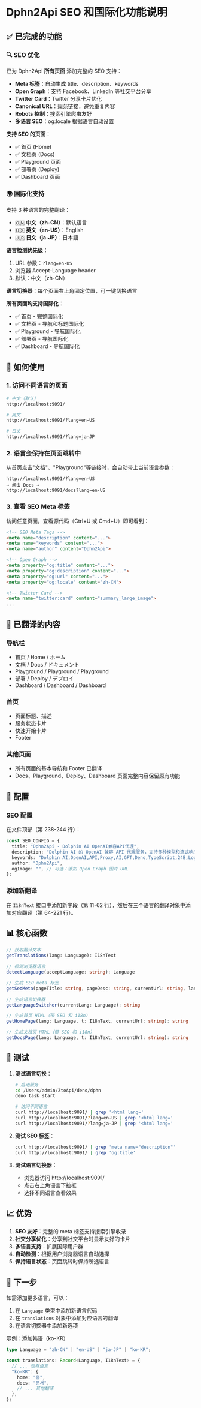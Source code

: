 # Dphn2Api SEO 和国际化功能说明

## ✅ 已完成的功能

### 🔍 SEO 优化

已为 Dphn2Api **所有页面** 添加完整的 SEO 支持：

- **Meta 标签**：自动生成 title、description、keywords
- **Open Graph**：支持 Facebook、LinkedIn 等社交平台分享
- **Twitter Card**：Twitter 分享卡片优化
- **Canonical URL**：规范链接，避免重复内容
- **Robots 控制**：搜索引擎爬虫友好
- **多语言 SEO**：og:locale 根据语言自动设置

**支持 SEO 的页面**：
- ✅ 首页 (Home)
- ✅ 文档页 (Docs)
- ✅ Playground 页面
- ✅ 部署页 (Deploy)
- ✅ Dashboard 页面

### 🌍 国际化支持

支持 3 种语言的完整翻译：

- 🇨🇳 **中文（zh-CN）**：默认语言
- 🇺🇸 **英文（en-US）**：English
- 🇯🇵 **日文（ja-JP）**：日本語

**语言检测优先级**：
1. URL 参数：`?lang=en-US`
2. 浏览器 Accept-Language header
3. 默认：中文（zh-CN）

**语言切换器**：每个页面右上角固定位置，可一键切换语言

**所有页面均支持国际化**：
- ✅ 首页 - 完整国际化
- ✅ 文档页 - 导航和标题国际化
- ✅ Playground - 导航国际化
- ✅ 部署页 - 导航国际化
- ✅ Dashboard - 导航国际化

## 📝 如何使用

### 1. 访问不同语言的页面

```bash
# 中文（默认）
http://localhost:9091/

# 英文
http://localhost:9091/?lang=en-US

# 日文
http://localhost:9091/?lang=ja-JP
```

### 2. 语言会保持在页面跳转中

从首页点击"文档"、"Playground"等链接时，会自动带上当前语言参数：

```
http://localhost:9091/?lang=en-US
→ 点击 Docs →
http://localhost:9091/docs?lang=en-US
```

### 3. 查看 SEO Meta 标签

访问任意页面，查看源代码（Ctrl+U 或 Cmd+U）即可看到：

```html
<!-- SEO Meta Tags -->
<meta name="description" content="...">
<meta name="keywords" content="...">
<meta name="author" content="Dphn2Api">

<!-- Open Graph -->
<meta property="og:title" content="...">
<meta property="og:description" content="...">
<meta property="og:url" content="...">
<meta property="og:locale" content="zh-CN">

<!-- Twitter Card -->
<meta name="twitter:card" content="summary_large_image">
...
```

## 🎯 已翻译的内容

### 导航栏
- 首页 / Home / ホーム
- 文档 / Docs / ドキュメント
- Playground / Playground / Playground
- 部署 / Deploy / デプロイ
- Dashboard / Dashboard / Dashboard

### 首页
- 页面标题、描述
- 服务状态卡片
- 快速开始卡片
- Footer

### 其他页面
- 所有页面的基本导航和 Footer 已翻译
- Docs、Playground、Deploy、Dashboard 页面完整内容保留原有功能

## 🔧 配置

### SEO 配置

在文件顶部（第 238-244 行）：

```typescript
const SEO_CONFIG = {
  title: "Dphn2Api - Dolphin AI OpenAI兼容API代理",
  description: "Dolphin AI 的 OpenAI 兼容 API 代理服务，支持多种模型和流式响应",
  keywords: "Dolphin AI,OpenAI,API,Proxy,AI,GPT,Deno,TypeScript,24B,Logical,Summary,Code",
  author: "Dphn2Api",
  ogImage: "", // 可选：添加 Open Graph 图片 URL
};
```

### 添加新翻译

在 `I18nText` 接口中添加新字段（第 11-62 行），然后在三个语言的翻译对象中添加对应翻译（第 64-221 行）。

## 📊 核心函数

```typescript
// 获取翻译文本
getTranslations(lang: Language): I18nText

// 检测浏览器语言
detectLanguage(acceptLanguage: string): Language

// 生成 SEO meta 标签
getSeoMeta(pageTitle: string, pageDesc: string, currentUrl: string, lang: Language): string

// 生成语言切换器
getLanguageSwitcher(currentLang: Language): string

// 生成首页 HTML（带 SEO 和 i18n）
getHomePage(lang: Language, t: I18nText, currentUrl: string): string

// 生成文档页 HTML（带 SEO 和 i18n）
getDocsPage(lang: Language, t: I18nText, currentUrl: string): string
```

## 🧪 测试

1. **测试语言切换**：
   ```bash
   # 启动服务
   cd /Users/admin/ZtoApi/deno/dphn
   deno task start

   # 访问不同语言
   curl http://localhost:9091/ | grep '<html lang='
   curl http://localhost:9091/?lang=en-US | grep '<html lang='
   curl http://localhost:9091/?lang=ja-JP | grep '<html lang='
   ```

2. **测试 SEO 标签**：
   ```bash
   curl http://localhost:9091/ | grep 'meta name="description"'
   curl http://localhost:9091/ | grep 'og:title'
   ```

3. **测试语言切换器**：
   - 浏览器访问 http://localhost:9091/
   - 点击右上角语言下拉框
   - 选择不同语言查看效果

## 📈 优势

1. **SEO 友好**：完整的 meta 标签支持搜索引擎收录
2. **社交分享优化**：分享到社交平台时显示友好的卡片
3. **多语言支持**：扩展国际用户群
4. **自动检测**：根据用户浏览器语言自动选择
5. **保持语言状态**：页面跳转时保持所选语言

## 🚀 下一步

如需添加更多语言，可以：

1. 在 `Language` 类型中添加新语言代码
2. 在 `translations` 对象中添加对应语言的翻译
3. 在语言切换器中添加新选项

示例：添加韩语（ko-KR）

```typescript
type Language = "zh-CN" | "en-US" | "ja-JP" | "ko-KR";

const translations: Record<Language, I18nText> = {
  // ... 现有语言
  "ko-KR": {
    home: "홈",
    docs: "문서",
    // ... 其他翻译
  },
};
```
